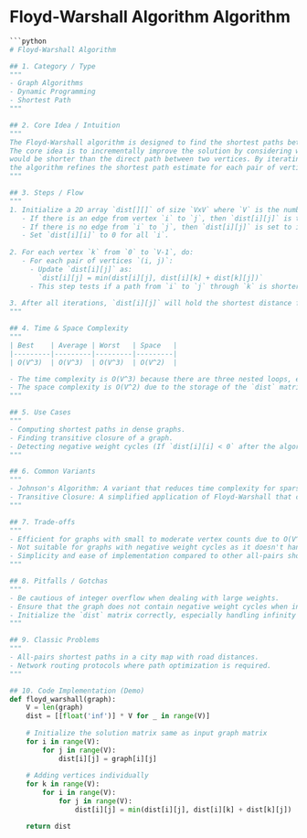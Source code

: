 # Floyd-Warshall Algorithm Algorithm

```python
```python
# Floyd-Warshall Algorithm

## 1. Category / Type
"""
- Graph Algorithms
- Dynamic Programming
- Shortest Path
"""

## 2. Core Idea / Intuition
"""
The Floyd-Warshall algorithm is designed to find the shortest paths between all pairs of vertices in a weighted graph. 
The core idea is to incrementally improve the solution by considering whether a path through an intermediate vertex 
would be shorter than the direct path between two vertices. By iterating over all possible intermediate vertices, 
the algorithm refines the shortest path estimate for each pair of vertices.
"""

## 3. Steps / Flow
"""
1. Initialize a 2D array `dist[][]` of size `VxV` where `V` is the number of vertices:
   - If there is an edge from vertex `i` to `j`, then `dist[i][j]` is the weight of the edge.
   - If there is no edge from `i` to `j`, then `dist[i][j]` is set to infinity.
   - Set `dist[i][i]` to 0 for all `i`.
   
2. For each vertex `k` from `0` to `V-1`, do:
   - For each pair of vertices `(i, j)`:
     - Update `dist[i][j]` as: 
       `dist[i][j] = min(dist[i][j], dist[i][k] + dist[k][j])`
     - This step tests if a path from `i` to `j` through `k` is shorter than the current known path.
     
3. After all iterations, `dist[i][j]` will hold the shortest distance from vertex `i` to vertex `j`.
"""

## 4. Time & Space Complexity
"""
| Best    | Average | Worst   | Space   |
|---------|---------|---------|---------|
| O(V^3)  | O(V^3)  | O(V^3)  | O(V^2)  |

- The time complexity is O(V^3) because there are three nested loops, each running `V` times.
- The space complexity is O(V^2) due to the storage of the `dist` matrix.
"""

## 5. Use Cases
"""
- Computing shortest paths in dense graphs.
- Finding transitive closure of a graph.
- Detecting negative weight cycles (If `dist[i][i] < 0` after the algorithm execution).
"""

## 6. Common Variants
"""
- Johnson's Algorithm: A variant that reduces time complexity for sparse graphs.
- Transitive Closure: A simplified application of Floyd-Warshall that computes reachability.
"""

## 7. Trade-offs
"""
- Efficient for graphs with small to moderate vertex counts due to O(V^3) complexity.
- Not suitable for graphs with negative weight cycles as it doesn't handle them directly.
- Simplicity and ease of implementation compared to other all-pairs shortest-path algorithms.
"""

## 8. Pitfalls / Gotchas
"""
- Be cautious of integer overflow when dealing with large weights.
- Ensure that the graph does not contain negative weight cycles when interpreting the results.
- Initialize the `dist` matrix correctly, especially handling infinity for no direct paths.
"""

## 9. Classic Problems
"""
- All-pairs shortest paths in a city map with road distances.
- Network routing protocols where path optimization is required.
"""

## 10. Code Implementation (Demo)
def floyd_warshall(graph):
    V = len(graph)
    dist = [[float('inf')] * V for _ in range(V)]
    
    # Initialize the solution matrix same as input graph matrix
    for i in range(V):
        for j in range(V):
            dist[i][j] = graph[i][j]
    
    # Adding vertices individually
    for k in range(V):
        for i in range(V):
            for j in range(V):
                dist[i][j] = min(dist[i][j], dist[i][k] + dist[k][j])

    return dist
```
```
